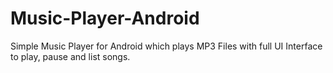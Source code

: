 # Music-Player-Android

Simple Music Player for Android which plays MP3 Files with full UI Interface to play, pause and list songs.
